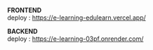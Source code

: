 **FRONTEND**\
deploy : https://e-learning-edulearn.vercel.app/

**BACKEND**\
deploy : https://e-learning-03pf.onrender.com/
